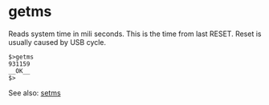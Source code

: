 # getms

Reads system time in mili seconds. This is the time from last RESET. Reset is usually caused by USB cycle.

```
$>getms
931159
__OK__
$>
```

See also: [setms](/interactive_shell/system-shell-commands/setms.md)

